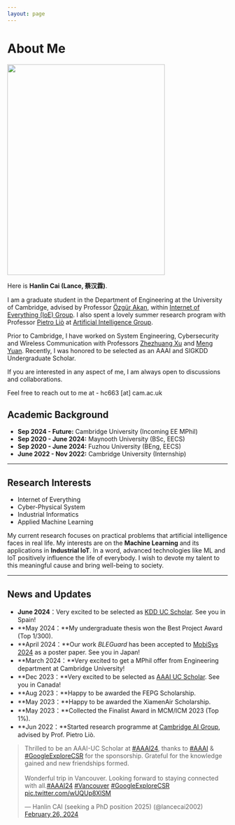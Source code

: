 ```yaml
---
layout: page
---
```


# About Me

<img src="https://caihanlin.com/caihanlin.jpg" class="floatpic" width="360" height="480">

Here is **Hanlin Cai (Lance, 蔡汉霖)**.

I am a graduate student in the Department of Engineering at the University of Cambridge, advised by Professor [Özgür Akan](https://ioe.eng.cam.ac.uk/directory/akan), within [Internet of Everything (IoE) Group](https://ioe.eng.cam.ac.uk/). I also spent a lovely summer research program with Professor [Pietro Liò](https://www.cl.cam.ac.uk/~pl219/) at [Artificial Intelligence Group](https://www.cl.cam.ac.uk/research/ai/).

Prior to Cambridge,  I have worked on System Engineering, Cybersecurity and Wireless Communication with Professors [Zhezhuang Xu](https://scholar.google.com.hk/citations?user=iZ7LQRkAAAAJ&hl=zh-CN) and [Meng Yuan](https://myuan27.github.io/). Recently, I was honored to be selected as an AAAI and SIGKDD Undergraduate Scholar.

If you are interested in any aspect of me, I am always open to discussions and collaborations.

Feel free to reach out to me at - hc663 [at] cam.ac.uk

## Academic Background

- **Sep 2024 - Future:** Cambridge University (Incoming EE MPhil)
- **Sep 2020 - June 2024:** Maynooth University (BSc, EECS)
- **Sep 2020 - June 2024:** Fuzhou University (BEng, EECS)
- **June 2022 - Nov 2022:** Cambridge University (Internship)

---

## Research Interests

- Internet of Everything
- Cyber-Physical System
- Industrial Informatics
- Applied Machine Learning

My current research focuses on practical problems that artificial intelligence faces in real life. My interests are on the **Machine Learning** and its applications in **Industrial IoT**. In a word, advanced technologies like ML and IoT positively influence the life of everybody.  I wish to devote my talent to this meaningful cause and bring well-being to society.

---

## News and Updates

- **June 2024**：Very excited to be selected as [KDD UC Scholar](https://kdd2024.kdd.org/undergraduate-consortium/). See you in Spain!
- **May 2024：**My undergraduate thesis won the Best Project Award (Top 1/300).
- **April 2024：**Our work *BLEGuard* has been accepted to [MobiSys 2024](https://www.sigmobile.org/mobisys/2024/) as a poster paper. See you in Japan!
- **March 2024：**Very excited to get a MPhil offer from Engineering department at Cambridge University!
- **Dec 2023：**Very excited to be selected as [AAAI UC Scholar](https://aaai.org/aaai-conference/undergraduate-consortium-program/). See you in Canada!
- **Aug 2023：**Happy to be awarded the FEPG Scholarship.
- **May 2023：**Happy to be awarded the XiamenAir Scholarship.
- **May 2023：**Collected the Finalist Award in MCM/ICM 2023 (Top 1%).
- **Jun 2022：**Started research programme at [Cambridge AI Group](https://www.cl.cam.ac.uk/research/ai/), advised by Prof. Pietro Liò.

<blockquote class="twitter-tweet"><p lang="en" dir="ltr">Thrilled to be an AAAI-UC Scholar at <a href="https://twitter.com/hashtag/AAAI24?src=hash&amp;ref_src=twsrc%5Etfw">#AAAI24</a>, thanks to <a href="https://twitter.com/hashtag/AAAI?src=hash&amp;ref_src=twsrc%5Etfw">#AAAI</a> &amp; <a href="https://twitter.com/hashtag/GoogleExploreCSR?src=hash&amp;ref_src=twsrc%5Etfw">#GoogleExploreCSR</a> for the sponsorship. Grateful for the knowledge gained and new friendships formed.<br><br>Wonderful trip in Vancouver. Looking forward to staying connected with all.<a href="https://twitter.com/hashtag/AAAI24?src=hash&amp;ref_src=twsrc%5Etfw">#AAAI24</a> <a href="https://twitter.com/hashtag/Vancouver?src=hash&amp;ref_src=twsrc%5Etfw">#Vancouver</a> <a href="https://twitter.com/hashtag/GoogleExploreCSR?src=hash&amp;ref_src=twsrc%5Etfw">#GoogleExploreCSR</a> <a href="https://t.co/wUQUp8XlSM">pic.twitter.com/wUQUp8XlSM</a></p>&mdash; Hanlin CAI (seeking a PhD position 2025) (@lancecai2002) <a href="https://twitter.com/lancecai2002/status/1762210025173344260?ref_src=twsrc%5Etfw">February 26, 2024</a></blockquote> <script async src="https://platform.twitter.com/widgets.js" charset="utf-8"></script>

